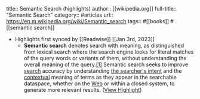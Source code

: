 title:: Semantic Search (highlights)
author:: [[wikipedia.org]]
full-title:: "Semantic Search"
category:: #articles
url:: https://en.m.wikipedia.org/wiki/Semantic_search
tags:: #[[books]] #[[semantic search]]

- Highlights first synced by [[Readwise]] [[Jan 3rd, 2023]]
	- **Semantic search** denotes search with meaning, as distinguished from lexical search where the search engine looks for literal matches of the query words or variants of them, without understanding the overall meaning of the query.[[1]](https://en.m.wikipedia.org/wiki/Semantic_search#cite_note-1) Semantic search seeks to improve [search](https://en.m.wikipedia.org/wiki/Search_engine_technology) accuracy by understanding [the searcher's intent](https://en.m.wikipedia.org/wiki/User_intent) and the [contextual](https://en.m.wikipedia.org/wiki/Context_(language_use)) meaning of terms as they appear in the searchable dataspace, whether on the [Web](https://en.m.wikipedia.org/wiki/World_Wide_Web) or within a closed system, to generate more relevant results. ([View Highlight](https://read.readwise.io/read/01gnv8296pmdh4nakq7xyye7rz))